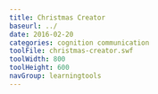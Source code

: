 ```yaml
---
title: Christmas Creator
baseurl: ../
date: 2016-02-20
categories: cognition communication
toolFile: christmas-creator.swf
toolWidth: 800
toolHeight: 600
navGroup: learningtools
---
```

